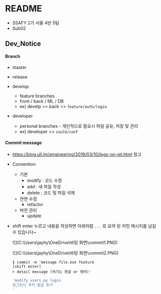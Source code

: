 # README

- SSAFY 2기 서울 4반 5팀 
- Sub02



## Dev_Notice



#### Branch

- master 

- release

- develop  
  - feature branches
  - front / back / ML / DB 
  - ex) develp >> back >> `feature/auth/login`

- developer
  - personal branches - 개인적으로 필요시 파일 공유, 저장 및 관리 
  - ex) developer >> `soulG/conf`



#### Commit message

- https://blog.ull.im/engineering/2019/03/10/logs-on-git.html 참고

- Convention 
  - 기본
    - modify  : 코드 수정
    - add  : 새 파일 작성
    - delete : 코드 및 파일 삭제
  - 전면 수정
    - refactor  
  - 버전 관리
    - update

- shift enter 누르고 내용을 작성하면 아래처럼 `...` 로 요약 된 커밋 메시지를 남길 수 있습니다~

  ![](C:\Users\jayhy\OneDrive\바탕 화면\commit1.PNG)

  ![](C:\Users\jayhy\OneDrive\바탕 화면\commit2.PNG)

  ```
  $ commit -m 'message file.exe feature
  [shift enter]
  > detail message (여기는 한글 or 영어)'
  ```

  ```bash
  'modify users.py login  
  로그인시 쿠키 발급 추가
  '
  ```

